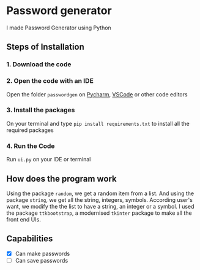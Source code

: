 # Password generator
I made Password Generator using Python

## Steps of Installation
### 1. Download the code

### 2. Open the code with an IDE
Open the folder `passwordgen` on [Pycharm](https://jetbrains.com/pycharm), [VSCode](https://code.visualstudiocode.com/) or other code editors

### 3. Install the packages
On your terminal and type ```pip install requirements.txt``` to install all the required packages

### 4. Run the Code
Run `ui.py` on your IDE or terminal

## How does the program work
Using the package `random`, we get a random item from a list.
And using the package `string`, we get all the string, integers, symbols.
According user's want, we modify the the list to have a string, an integer or a symbol.
I used the package `ttkbootstrap`, a modernised `tkinter` package to make all the front end UIs.

## Capabilities
- [x] Can make passwords
- [ ] Can save passwords
